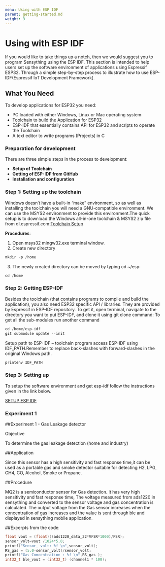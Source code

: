 ```yaml
---
menu: Using with ESP IDF
parent: getting-started.md
weight: 3
---
```


# Using with ESP IDF

If you would like to take things up a notch, then we would suggest you to program Sensything using the ESP IDF. This section is intended to help users set up the software environment of applications using Espressif ESP32. Through a simple step-by-step process to illustrate how to use ESP-IDF(Espressif IoT Development Framework).

## What You Need
To develop applications for ESP32 you need:
* PC loaded with either Windows, Linux or Mac operating system
* Toolchain to build the Application for ESP32
* ESP-IDF that essentially contains API for ESP32 and scripts to operate the Toolchain
* A text editor to write programs (Projects) in C

### Preparation for development

There are three simple steps in the process to development:

* **Setup of Toolchain**
* **Getting of ESP-IDF from GitHub**
* **Installation and configuration**

### Step 1: Setting up the toolchain

Windows doesn’t have a built-in “make” environment, so as well as installing the toolchain you will need a GNU-compatible environment. We can use the MSYS2 environment to provide this environment.The quick setup is to download the Windows all-in-one toolchain & MSYS2 zip file from dl.espressif.com:[Toolchain Setup](https://dl.espressif.com/dl/esp32_win32_msys2_environment_and_toolchain-20180110.zip)

**Procedures**:

1.	Open msys32 mingw32.exe terminal window.
2.	Create new directory
```c
mkdir -p /home
```
3.	The newly created directory can be moved by typing cd ~/esp
```c
cd /home
```
### Step 2: Getting ESP-IDF

Besides the toolchain (that contains programs to compile and build the application), you also need ESP32 specific API / libraries. They are provided by Espressif in ESP-IDF repository. To get it, open terminal, navigate to the directory you want to put ESP-IDF, and clone it using git clone command:
To get all the sub-modules run another command
```c
cd /home/esp-idf
git submodule update --init
 ```

Setup path to ESP-IDF – toolchain program access ESP-IDF using IDF_PATH.Remember to replace back-slashes with forward-slashes in the original Windows path.
```c
printenv IDF_PATH
```
### Step 3: Setting up

To setup the software environment and get esp-idf follow the instructions given in the link below.

[SETUP ESP IDF](https://www.google.com/url?q=https://docs.espressif.com/projects/esp-idf/en/latest/get-started/index.html)

### Experiment 1

##Experiment 1 - Gas Leakage detector

Objective

To determine the gas leakage detection (home and industry)

##Application

Since this sensor has a high sensitivity and fast response time,it can be used as a portable gas and smoke detector suitable for detecting H2, LPG, CH4, CO, Alcohol, Smoke or Propane.

##Procedure

MQ2 is a semiconductor sensor for Gas detection. It has very high sensitivity and fast response time, The voltage measured from ads1220 in sensything and converted to the sensor voltage and gas concentration is calculated. The output voltage from the Gas sensor increases when the concentration of gas increases and the value is sent through ble and displayed in sensything mobile application.

##Excerpts from the code:

```c
float vout = (float)((ads1220_data_32*VFSR*1000)/FSR);
sensor_volt=vout /1024*5.0;
printf("Sensor_ volt: %f \n",sensor_volt);
RS_gas = (5.0-sensor_volt)/sensor_volt;
printf("Gas Concentration : %f \n",RS_gas );
int32_t ble_vout = (int32_t) (channel1 * 100);
```

